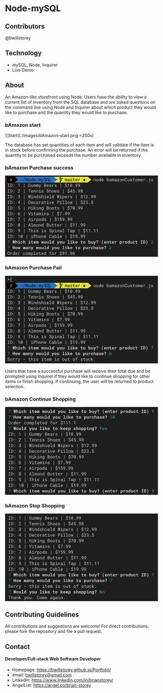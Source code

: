 # Node-mySQL

## Contributors
@bwillstorey

## Technology
- mySQL, Node, Inquirer
- Live Demo: 

## About
An Amazon-like storefront using Node. Users have the ability to view a current list of inventory from the SQL database and are asked questions on the command line using Node and Inquirer about which product they would like to purchase and the quantity they would like to purchase. 


### bAmazon start  
![Start](./images/bAmazon-start.png =250x)  


The database has set quantities of each item and will validate if the item is in stock before confirming the purchase. An error will be returned if the quantity to be purchased exceeds the number available in inventory. 


### bAmazon Purchase success  
![Success](./images/bAmazon-success.png)

### bAmazon Purchase Fail  
![Fail](./images/bAmazon-fail.png)


Users that have a successful purchase will receive their total due and be prompted using Inquirer if they would like to continue shopping for other items or finish shopping. If continuing, the user will be returned to product selection.


### bAmazon Continue Shopping  
![Continue](./images/bAmazon-keep-shopping.png)

### bAmazon Stop Shopping  
![Stop](./images/bAmazon-stop-shopping.png)


## Contributing Guidelines
All contributions and suggestions are welcome! For direct contributions, please fork the repository and file a pull request.

## Contact
#### Developer/Full-stack Web Software Developer
- Homepage: https://bwillstorey.github.io/Portfolio/
- email: bwillstorey@gmail.com
- LinkedIn: https://www.linkedin.com/in/brianstorey/
- AngelList: https://angel.co/brian-storey